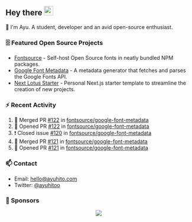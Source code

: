 ## Hey there <img src="https://media.giphy.com/media/hvRJCLFzcasrR4ia7z/giphy.gif" width="25" height="25">

📝 I'm Ayu. A student, developer and an avid open-source enthusiast.

### 🗄 Featured Open Source Projects

- [Fontsource](https://github.com/fontsource/fontsource) - Self-host Open Source fonts in neatly bundled NPM packages.
- [Google Font Metadata](https://github.com/fontsource/google-font-metadata) - A metadata generator that fetches and parses the Google Fonts API.
- [Next Lotus Starter](https://github.com/DecliningLotus/next-lotus-starter) - Personal Next.js starter template to streamline the creation of new projects.

### ⚡ Recent Activity

<!--START_SECTION:activity-->

1. 🎉 Merged PR [#122](https://github.com/fontsource/google-font-metadata/pull/122) in [fontsource/google-font-metadata](https://github.com/fontsource/google-font-metadata)
2. 💪 Opened PR [#122](https://github.com/fontsource/google-font-metadata/pull/122) in [fontsource/google-font-metadata](https://github.com/fontsource/google-font-metadata)
3. ❗️ Closed issue [#120](https://github.com/fontsource/google-font-metadata/issues/120) in [fontsource/google-font-metadata](https://github.com/fontsource/google-font-metadata)
4. 🎉 Merged PR [#121](https://github.com/fontsource/google-font-metadata/pull/121) in [fontsource/google-font-metadata](https://github.com/fontsource/google-font-metadata)
5. 💪 Opened PR [#121](https://github.com/fontsource/google-font-metadata/pull/121) in [fontsource/google-font-metadata](https://github.com/fontsource/google-font-metadata)
<!--END_SECTION:activity-->

### 📫 Contact

- Email: hello@ayuhito.com
- Twitter: [@ayuhitoo](https://twitter.com/ayuhitoo)

### :sparkling_heart: Sponsors

<p align="center">
  <a href="https://cdn.jsdelivr.net/gh/ayuhito/ayuhito/sponsors.svg">
    <img src='https://cdn.jsdelivr.net/gh/ayuhito/ayuhito/sponsors.svg'/>
  </a>
</p>
